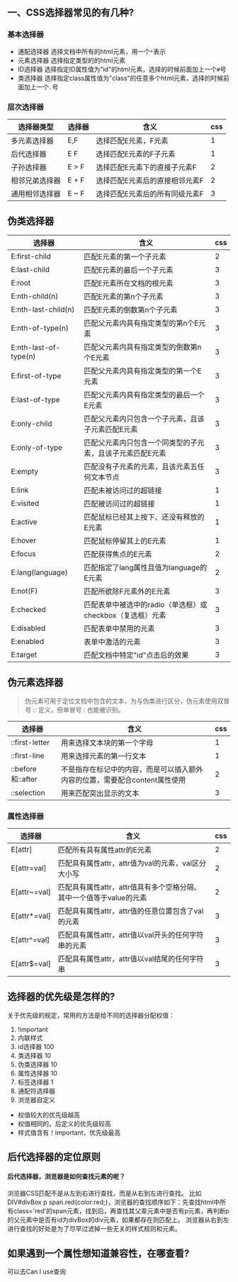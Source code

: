 ## 一、CSS选择器常见的有几种?

### 基本选择器

* 通配选择器 选择文档中所有的html元素，用一个``*``表示
* 元素选择器 选择指定类型的的html元素
* ID选择器 选择指定ID属性值为"id"的html元素，选择的时候前面加上一个``#``号
* 类选择器 选择指定class属性值为"class"的任意多个html元素，选择的时候前面加上一个``.``号

### 层次选择器
|选择器类型 | 选择器 |  含义| css
| --- | --- | --- |---|
|多元素选择器 | E,F |  选择匹配E元素，F元素|1
|后代选择器  |  E F | 选择匹配E元素的F子元素|1
|子孙选择器  |E > F |选择匹配E元素下的直接子元素F|2
|相邻兄弟选择器 | E + F| 选择匹配E元素后的直接相邻元素F|2
|通用相邻选择器 |E ~ F  |选择匹配E元素后的所有同级元素F|3

## 伪类选择器

|选择器|含义|css
| --- | --- | ---|
|E:first-child|匹配E元素的第一个子元素|2
|E:last-child|匹配E元素的最后一个子元素|3
|E:root|匹配E元素所在文档的根元素|3
|E:nth-child(n)|匹配E元素的第n个子元素|3
|E:nth-last-child(n)|匹配E元素的倒数第n个子元素|3
|E:nth-of-type(n)|匹配父元素内具有指定类型的第n个E元素|3
|E:nth-last-of-type(n)|匹配父元素内具有指定类型的倒数第n个E元素|3
|E:first-of-type|匹配父元素内具有指定类型的第一个E元素|3
|E:last-of-type|匹配父元素内具有指定类型的最后一个E元素|3
|E:only-child|匹配父元素内只包含一个子元素，且该子元素匹配E元素|3
|E:only-of-type|匹配父元素内只包含一个同类型的子元素，且该子元素匹配E元素|3
|E:empty|匹配没有子元素的元素，且该元素五任何文本节点|3
|E:link|匹配未被访问过的超链接|1
|E:visited|匹配被访问过的超链接|1
|E:active|匹配鼠标已经其上按下、还没有释放的E元素|1
|E:hover|匹配鼠标停留其上的E元素|1
|E:focus|匹配获得焦点的E元素|2
|E:lang(language)|匹配指定了lang属性且值为language的E元素|2
|E:not(F)|匹配所欲除F元素外的E元素|3
|E:checked|匹配表单中被选中的radio（单选框）或checkbox（复选框）元素|3
|E:disabled|匹配表单中禁用的元素|3
|E:enabled|表单中激活的元素|3
|E:target	|匹配文档中特定"id"点击后的效果|3

## 伪元素选择器
>伪元素可用于定位文档中包含的文本，为与伪类进行区分，伪元素使用双冒号 :: 定义，但单冒号 : 也能被识别。

|选择器|含义|css
| --- | --- | ---|
|::first-letter|用来选择文本块的第一个字母|1
|::first-line|用来选择元素的第一行文本|1
|::before和::after|不是指存在标记中的内容，而是可以插入额外内容的位置，需要配合content属性使用|2
|::selection|用来匹配突出显示的文本|3
### 属性选择器
|选择器|含义|css
| --- | --- | ---|
|E[attr]|匹配所有具有属性attr的E元素|2
|E[attr=val]|匹配具有属性attr，attr值为val的元素，val区分大小写|2
|E[attr~=val]|匹配具有属性attr，attr值具有多个空格分隔、其中一个值等于value的元素|2
|E[attr*=val]|匹配具有属性attr，attr值的任意位置包含了val的元素|3
|E[attr\^=val]|匹配具有属性attr，attr值以val开头的任何字符串的元素|3
|E[attr$=val]|匹配具有属性attr，attr值以val结尾的任何字符串|3
## 选择器的优先级是怎样的?

关于优先级的规定，常用的方法是给不同的选择器分配权值：
1. !important
2. 内联样式
3. id选择器 100
4. 类选择器 10
5. 伪类选择器  10
6. 属性选择器  10
7. 标签选择器  1
8. 通配符选择器
9. 浏览器自定义

* 权值较大的优先级越高
* 权值相同的，后定义的优先级较高
* 样式值含有！important，优先级最高

## 后代选择器的定位原则
#### 后代选择器，浏览器是如何查找元素的呢？
浏览器CSS匹配不是从左到右进行查找，而是从右到左进行查找。
比如DIV#divBox p span.red{color:red;}，浏览器的查找顺序如下：先查找html中所有class='red'的span元素，找到后，再查找其父辈元素中是否有p元素，再判断p的父元素中是否有id为divBox的div元素，如果都存在则匹配上。
浏览器从右到左进行查找的好处是为了尽早过滤掉一些无关的样式规则和元素。



## 如果遇到一个属性想知道兼容性，在哪查看?

可以去Can I use查询
